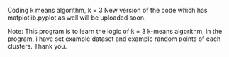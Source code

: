 Coding k means algorithm, k = 3
New version of the code which has matplotlib.pyplot as well will be uploaded soon.

Note:
    This program is to learn the logic of k = 3 k-means algorithm, in the program, i have set example dataset and example random points of each clusters.
    Thank you.
